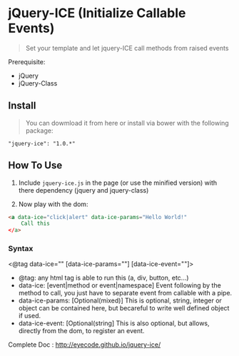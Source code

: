 # jQuery-ICE (Initialize Callable Events)

> Set your template and let jquery-ICE call methods from raised events

Prerequisite:

* jQuery
* jQuery-Class

## Install

> You can dowmload it from here or install via bower with the following package:

	"jquery-ice": "1.0.*"

## How To Use

1) Include `jquery-ice.js` in the page (or use the minified version) with there dependency (jquery and jquery-class)

2) Now play with the dom:

```html
<a data-ice="click|alert" data-ice-params="Hello World!"
    Call this
</a>
```

### Syntax

<@tag data-ice="" [data-ice-params=""] [data-ice-event=""]>
* @tag: any html tag is able to run this (a, div, button, etc...)
* data-ice: [event|method or event|namespace] Event following by the method to call, you just have to separate event from callable with a pipe.
* data-ice-params: [Optional(mixed)] This is optional, string, integer or object can be contained here, but becareful to write well defined object if used.
* data-ice-event: [Optional(string] This is also optional, but allows, directly from the dom, to register an event.

Complete Doc : http://eyecode.github.io/jquery-ice/


